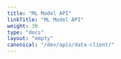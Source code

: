 ```yaml
---
title: "ML Model API"
linkTitle: "ML Model API"
weight: 30
type: "docs"
layout: "empty"
canonical: "/dev/apis/data-client/"
---
```

